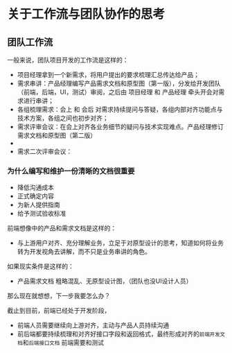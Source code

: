 

# 关于工作流与团队协作的思考

## 团队工作流
一般来说，团队项目开发的工作流是这样的：

- 项目经理拿到一个新需求，将用户提出的要求梳理汇总传达给产品；
- 需求串讲：产品经理编写产品需求文档和原型图（第一版），分发给开发团队（前端，后端，UI，测试）审阅，之后由 项目经理 和 产品经理 牵头开会对需求进行串讲；
- 各组梳理需求：会上 和 会后 对需求持续提问与答疑，各组内部对齐功能点与技术方案，各组之间也初步对齐；
- 需求评审会议：在会上对齐各业务细节的疑问与技术实现难点。产品经理修订需求文档和原型图（第二版）
- 
- 需求二次评审会议：


### 为什么编写和维护一份清晰的文档很重要

- 降低沟通成本
- 正式确定内容
- 为新人提供指南
- 给予测试验收标准








前端想像中的产品和需求文档是这样的：

- 与上游用户对齐、充分理解业务，立足于对原型设计的思考，知道如何将业务转为开发视角去讲解，而不只是业务串讲的角色。

如果现实条件是这样的：

- 产品需求文档 粗略混乱、无原型设计图，（团队也没UI设计人员）

那么现在就想想，下一步我要怎么办？

截止到目前，前端已经处于开发阶段，

- 前端人员需要继续向上游对齐，主动与产品人员持续沟通
- 前后端都要持续梳理和对齐好接口字段和返回格式，最终形成对齐的`前端开发文档`和`后端接口文档`
前端需要和测试
